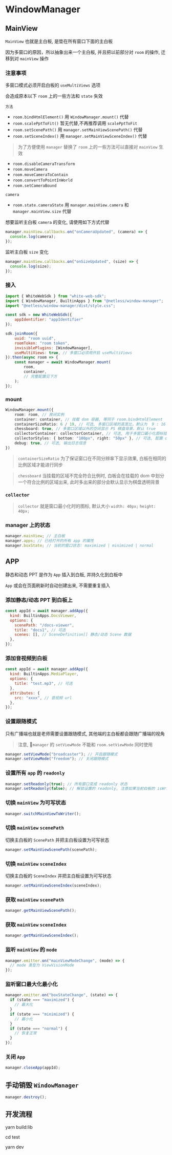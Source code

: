# WindowManager

## MainView

`MainView` 也就是主白板, 是垫在所有窗口下面的主白板

因为多窗口的原因，所以抽象出来一个主白板, 并且把以前部分对 `room` 的操作, 迁移到对 `mainView` 操作

### 注意事项

多窗口模式必须开启白板的 `useMultiViews` 选项

会造成原本以下 `room` 上的一些方法和 `state` 失效

`方法`

- `room.bindHtmlElement()` 用 `WindowManager.mount()` 代替
- `room.scalePptToFit()` 暂无代替,不再推荐调用 `scalePptToFit`
- `room.setScenePath()` 用 `manager.setMainViewScenePath()` 代替
- `room.setSceneIndex()` 用 `manager.setMainViewSceneIndex()` 代替

> 为了方便使用 `manager` 替换了 `room` 上的一些方法可以直接对 `mainView` 生效

- `room.disableCameraTransform`
- `room.moveCamera`
- `room.moveCameraToContain`
- `room.convertToPointInWorld`
- `room.setCameraBound`

`camera`

- `room.state.cameraState` 用 `manager.mainView.camera` 和 `manager.mainView.size` 代替

想要监听主白板 `camera` 的变化, 请使用如下方式代替

```javascript
manager.mainView.callbacks.on("onCameraUpdated", (camera) => {
  console.log(camera);
});
```

监听主白板 `size` 变化

```javascript
manager.mainView.callbacks.on("onSizeUpdated", (size) => {
  console.log(size);
});
```


### 接入

```javascript
import { WhiteWebSdk } from "white-web-sdk";
import { WindowManager, BuiltinApps } from "@netless/window-manager";
import "@netless/window-manager/dist/style.css";

const sdk = new WhiteWebSdk({
    appIdentifier: "appIdentifier"
});

sdk.joinRoom({
    uuid: "room uuid",
    roomToken: "room token",
    invisiblePlugins: [WindowManager],
    useMultiViews: true, // 多窗口必须用开启 useMultiViews
}).then(async room => {
    const manager = await WindowManager.mount(
        room,
        container,
        // 完整配置见下方
    );
});
```

### mount
```typescript
WindowManager.mount({
    room: room, // 房间实例
    container: container, // 挂载 dom 容器, 等同于 room.bindHtmlElement
    containerSizeRatio: 6 / 19, // 可选, 多窗口区域的高宽比，默认为  9 : 16
    chessboard: true, // 多窗口区域以外的空间显示 PS 棋盘背景，默认 true
    collectorContainer: collectorContainer, // 可选, 用于多窗口最小化图标挂载的 dom
    collectorStyles: { bottom: "100px", right: "50px" }, // 可选, 配置 collector 的样式
    debug: true, // 可选, 输出日志信息
})
```
> `containerSizeRatio` 为了保证窗口在不同分辨率下显示效果, 白板在相同的比例区域才能进行同步

> `chessboard` 当挂载的区域不完全符合比例时, 白板会在挂载的 dom 中划分一个符合比例的区域出来, 此时多出来的部分会默认显示为棋盘透明背景

### `collector`

> `collector` 就是窗口最小化时的图标, 默认大小 `width: 40px;` `height: 40px;`

### manager 上的状态

```javascript
manager.mainView; // 主白板
manager.apps; // 已经打开的所有 app 的属性
manager.boxState; // 当前的窗口状态: maximized | minimized | normal
```

## APP

静态和动态 PPT 是作为 `App` 插入到白板, 并持久化到白板中

`App` 或会在页面刷新时自动创建出来, 不需要重复插入

### 添加静态/动态 PPT 到白板上

```javascript
const appId = await manager.addApp({
  kind: BuiltinApps.DocsViewer,
  options: {
    scenePath: "/docs-viewer",
    title: "docs1", // 可选
    scenes: [], // SceneDefinition[] 静态/动态 Scene 数据
  },
});
```

### 添加音视频到白板

```javascript
const appId = await manager.addApp({
  kind: BuiltinApps.MediaPlayer,
  options: {
    title: "test.mp3", // 可选
  },
  attributes: {
    src: "xxxx", // 音视频 url
  },
});
```

### 设置跟随模式

只有广播端也就是老师需要设置跟随模式, 其他端的主白板都会跟随广播端的视角
> 注意, `manager` 的 `setViewMode` 不能和 `room.setViewMode` 同时使用
```javascript
manager.setViewMode("broadcaster"); // 开启跟随模式
manager.setViewMode("freedom"); // 关闭跟随模式
```

### 设置所有 `app` 的 `readonly`

```javascript
manager.setReadonly(true); // 所有窗口变成 readonly 状态
manager.setReadonly(false); // 解锁设置的 readonly, 注意如果当前白板的 isWritable 为 false 以白板的状态为最高优先级
```

### 切换 `mainView` 为可写状态

```javascript
manager.switchMainViewToWriter();
```

### 切换 `mainView` `scenePath`

切换主白板的 `ScenePath` 并把主白板设置为可写状态

```javascript
manager.setMainViewScenePath(scenePath);
```

### 切换 `mainView` `sceneIndex`

切换主白板的 `SceneIndex` 并把主白板设置为可写状态

```javascript
manager.setMainViewSceneIndex(sceneIndex);
```

### 获取 `mainView` `scenePath`

```javascript
manager.getMainViewScenePath();
```

### 获取 `mainView` `sceneIndex`

```javascript
manager.getMainViewSceneIndex();
```

### 监听 `mainView` 的 `mode`

```javascript
manager.emitter.on("mainViewModeChange", (mode) => {
  // mode 类型为 ViewVisionMode
});
```

### 监听窗口最大化最小化

```javascript
manager.emitter.on("boxStateChange", (state) => {
  if (state === "maximized") {
    // 最大化
  }
  if (state === "minimized") {
    // 最小化
  }
  if (state === "normal") {
    // 恢复正常
  }
});
```

### 关闭 `App`

```javascript
manager.closeApp(appId);
```

## 手动销毁 `WindowManager`

```javascript
manager.destroy();
```

## 开发流程

yarn build:lib

cd test

yarn dev
